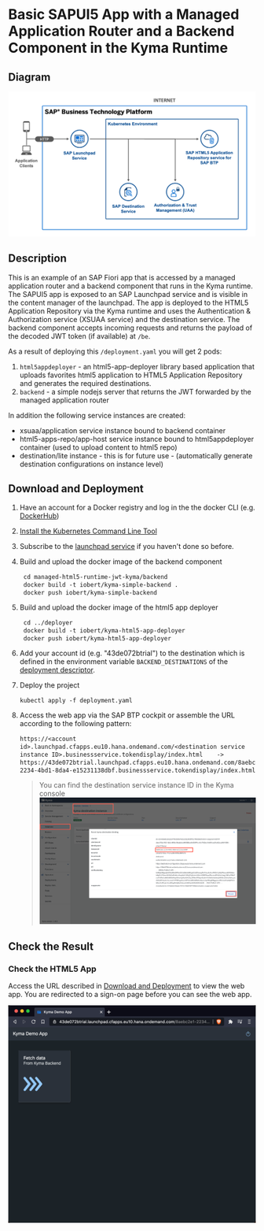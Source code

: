 # Basic SAPUI5 App with a Managed Application Router and a Backend Component in the Kyma Runtime


## Diagram

![diagram](diagram.png)


## Description

This is an example of an SAP Fiori app that is accessed by a managed application router and a backend component that runs in the Kyma runtime. The SAPUI5 app is exposed to an SAP Launchpad service and is visible in the content manager of the launchpad. The app is deployed to the HTML5 Application Repository via the Kyma runtime and uses the Authentication & Authorization service (XSUAA service) and the destination service. 
The backend component accepts incoming requests and returns the payload of the decoded JWT token (if available) at `/be`.



As a result of deploying this `/deployment.yaml` you will get 2 pods:

1. `html5appdeployer` - an html5-app-deployer library based application that uploads favorites html5 application to HTML5 Application Repository and generates the required destinations.
2. `backend` - a simple nodejs server that returns the JWT forwarded by the managed application router

In addition the following service instances are created:
- xsuaa/application service instance bound to backend container
- html5-apps-repo/app-host service instance bound to html5appdeployer container (used to upload content to html5 repo)
- destination/lite instance - this is for future use - (automatically generate destination configurations on instance level)

## Download and Deployment
1. Have an account for a Docker registry and log in the the docker CLI (e.g. [DockerHub](https://docs.docker.com/docker-hub/))
1. [Install the Kubernetes Command Line Tool](https://developers.sap.com/tutorials/cp-kyma-download-cli.html)
1. Subscribe to the [launchpad service](https://developers.sap.com/tutorials/cp-portal-cloud-foundry-getting-started.html) if you haven't done so before.
2. Build and upload the docker image of the backend component
   ```
    cd managed-html5-runtime-jwt-kyma/backend
    docker build -t iobert/kyma-simple-backend .
    docker push iobert/kyma-simple-backend
    ```
2. Build and upload the docker image of the html5 app deployer 
   ```
    cd ../deployer
    docker build -t iobert/kyma-html5-app-deployer 
    docker push iobert/kyma-html5-app-deployer
    ```
4. Add your account id (e.g. "43de072btrial") to the destination which is defined in the environment variable `BACKEND_DESTINATIONS` of the [deployment descriptor](html5-app-deployer/deployment.yaml).
2. Deploy the project
   ```
   kubectl apply -f deployment.yaml
   ```
       
2. Access the web app via the SAP BTP cockpit or assemble the URL according to the following pattern:
   ```
   https://<account id>.launchpad.cfapps.eu10.hana.ondemand.com/<destination service instance ID>.businessservice.tokendisplay/index.html    ->
   https://43de072btrial.launchpad.cfapps.eu10.hana.ondemand.com/8aebc2e1-2234-4bd1-8da4-e15231138dbf.businessservice.tokendisplay/index.html
   ```

   > You can find the destination service instance ID in the Kyma console
   ![](instanceId.png)


## Check the Result

### Check the HTML5 App

Access the URL described in [Download and Deployment](#download-and-deployment) to view the web app. You are redirected to a sign-on page before you can see the web app.

![webapp](result.png)

